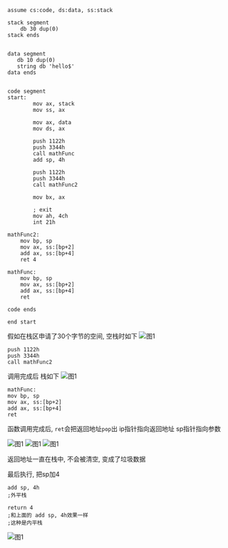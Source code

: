 

```
assume cs:code, ds:data, ss:stack

stack segment
    db 30 dup(0)  
stack ends    


data segment
   db 10 dup(0)  
   string db 'hello$'
data ends     


code segment
start:
        mov ax, stack
        mov ss, ax
        
        mov ax, data
        mov ds, ax
        
        push 1122h
        push 3344h
        call mathFunc           
        add sp, 4h
                    
        push 1122h
        push 3344h
        call mathFunc2           
                     
        mov bx, ax
          
        ; exit
        mov ah, 4ch
        int 21h

mathFunc2:
    mov bp, sp
    mov ax, ss:[bp+2]
    add ax, ss:[bp+4]
    ret 4
       
mathFunc:
    mov bp, sp
    mov ax, ss:[bp+2]
    add ax, ss:[bp+4]
    ret
        
code ends    

end start
```

假如在栈区申请了30个字节的空间, 空栈时如下
![图1](Xnip2022-03-12_16-08-50.jpg)


```
push 1122h
push 3344h
call mathFunc2  
```
调用完成后 栈如下
![图1](Xnip2022-03-12_16-26-32.jpg)

```
mathFunc:
mov bp, sp
mov ax, ss:[bp+2]
add ax, ss:[bp+4]
ret
```
函数调用完成后, `ret`会把返回地址`pop`出
ip指针指向返回地址
sp指针指向参数

![图1](Xnip2022-03-13_13-51-54.jpg)
![图1](Xnip2022-03-13_13-54-30.jpg)
![图1](Xnip2022-03-13_13-54-37.jpg)

返回地址一直在栈中, 不会被清空, 变成了垃圾数据

最后执行, 把sp加4
```
add sp, 4h
;外平栈
```
```
return 4 
;和上面的 add sp, 4h效果一样
;这种是内平栈
```
![图1](Xnip2022-03-13_13-58-41.jpg)

